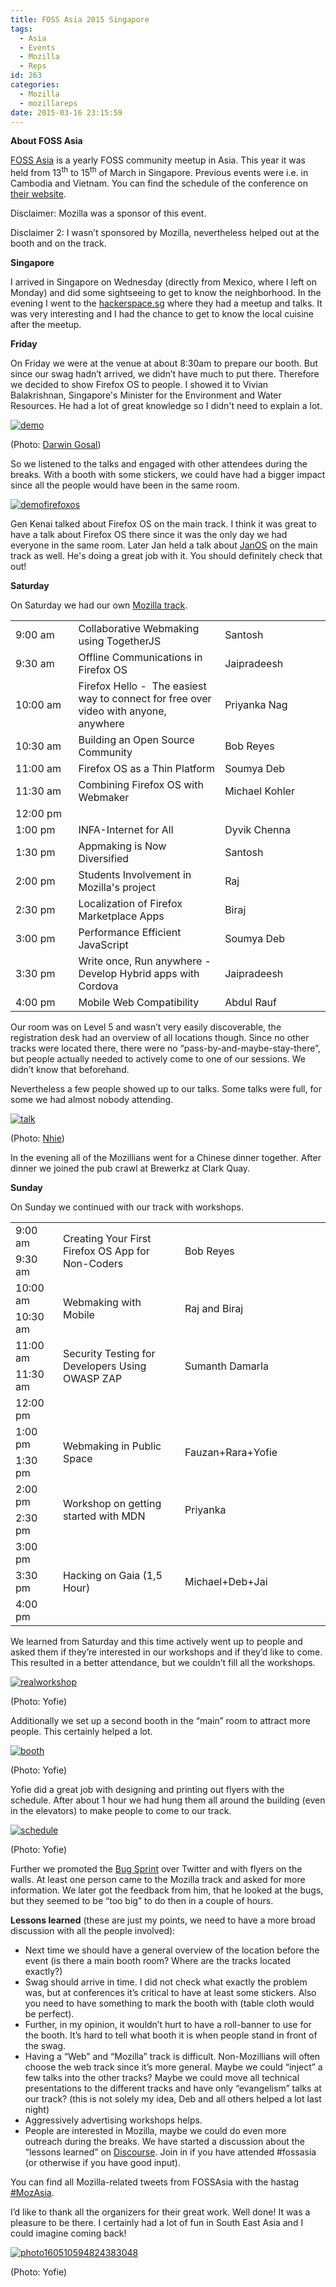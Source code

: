 ```yaml
---
title: FOSS Asia 2015 Singapore
tags:
  - Asia
  - Events
  - Mozilla
  - Reps
id: 263
categories:
  - Mozilla
  - mozillareps
date: 2015-03-16 23:15:59
---
```


**About FOSS Asia**

[FOSS Asia](http://fossasia.org/) is a yearly FOSS community meetup in Asia. This year it was held from 13<sup>th</sup> to 15<sup>th</sup> of March in Singapore. Previous events were i.e. in Cambodia and Vietnam. You can find the schedule of the conference on [their website](http://2015.fossasia.org/#schedule).

Disclaimer: Mozilla was a sponsor of this event.

Disclaimer 2: I wasn’t sponsored by Mozilla, nevertheless helped out at the booth and on the track.

**Singapore**

I arrived in Singapore on Wednesday (directly from Mexico, where I left on Monday) and did some sightseeing to get to know the neighborhood. In the evening I went to the [hackerspace.sg](http://hackerspace.sg/) where they had a meetup and talks. It was very interesting and I had the chance to get to know the local cuisine after the meetup.

**Friday**

On Friday we were at the venue at about 8:30am to prepare our booth. But since our swag hadn’t arrived, we didn’t have much to put there. Therefore we decided to show Firefox OS to people. I showed it to Vivian Balakrishnan, Singapore's Minister for the Environment and Water Resources. He had a lot of great knowledge so I didn't need to explain a lot.

[![demo](/images/2015/03/demo-768x1024.jpg)](/images/2015/03/demo.jpg)

(Photo: [Darwin Gosal](https://twitter.com/gosaldar))

So we listened to the talks and engaged with other attendees during the breaks. With a booth with some stickers, we could have had a bigger impact since all the people would have been in the same room.

[![demofirefoxos](/images/2015/03/demofirefoxos-1024x768.jpg)](/images/2015/03/demofirefoxos.jpg)

Gen Kenai talked about Firefox OS on the main track. I think it was great to have a talk about Firefox OS there since it was the only day we had everyone in the same room. Later Jan held a talk about [JanOS](http://janos.io/) on the main track as well. He's doing a great job with it. You should definitely check that out!

**Saturday**

On Saturday we had our own [Mozilla track](http://fossasia.org/track/FOSSASIA-Mozilla.pdf).
<table width="552">
<tbody>
<tr>
<td width="104" data-sheets-value="[null,3,null,0.375]" data-sheets-numberformat="[null,6,&quot;h:mm am/pm&quot;,1]">9:00 am</td>
<td width="265" data-sheets-value="[null,2,&quot;Collaborative Webmaking using TogetherJS&quot;]">Collaborative Webmaking using TogetherJS</td>
<td width="183" data-sheets-value="[null,2,&quot;Santosh&quot;]">Santosh</td>
</tr>
<tr>
<td width="104" data-sheets-value="[null,3,null,0.3958333333333333]" data-sheets-numberformat="[null,6,&quot;h:mm am/pm&quot;,1]">9:30 am</td>
<td width="265" data-sheets-value="[null,2,&quot;Offline Communications in Firefox OS&quot;]">Offline Communications in Firefox OS</td>
<td width="183" data-sheets-value="[null,2,&quot;Jaipradeesh&quot;]">Jaipradeesh</td>
</tr>
<tr>
<td width="104" data-sheets-value="[null,3,null,0.4166666666666667]" data-sheets-numberformat="[null,6,&quot;h:mm am/pm&quot;,1]">10:00 am</td>
<td width="265" data-sheets-value="[null,2,&quot;Firefox Hello -\u00a0 The easiest way to connect for free over video with anyone, anywhere&quot;]">Firefox Hello -  The easiest way to connect for free over video with anyone, anywhere</td>
<td width="183" data-sheets-value="[null,2,&quot;Priyanka Nag&quot;]">Priyanka Nag</td>
</tr>
<tr>
<td width="104" data-sheets-value="[null,3,null,0.4375]" data-sheets-numberformat="[null,6,&quot;h:mm am/pm&quot;,1]">10:30 am</td>
<td width="265" data-sheets-value="[null,2,&quot;Building an Open Source Community&quot;]">Building an Open Source Community</td>
<td width="183" data-sheets-value="[null,2,&quot;Bob Reyes&quot;]">Bob Reyes</td>
</tr>
<tr>
<td width="104" data-sheets-value="[null,3,null,0.4583333333333333]" data-sheets-numberformat="[null,6,&quot;h:mm am/pm&quot;,1]">11:00 am</td>
<td width="265" data-sheets-value="[null,2,&quot;Firefox OS as a Thin Platform&quot;]">Firefox OS as a Thin Platform</td>
<td width="183" data-sheets-value="[null,2,&quot;Soumya Deb&quot;]">Soumya Deb</td>
</tr>
<tr>
<td width="104" data-sheets-value="[null,3,null,0.4791666666666667]" data-sheets-numberformat="[null,6,&quot;h:mm am/pm&quot;,1]">11:30 am</td>
<td width="265" data-sheets-value="[null,2,&quot;Combining Firefox OS with Webmaker&quot;]">Combining Firefox OS with Webmaker</td>
<td width="183" data-sheets-value="[null,2,&quot;Michael Kohler&quot;]">Michael Kohler</td>
</tr>
<tr>
<td width="104" data-sheets-value="[null,3,null,0.5]" data-sheets-numberformat="[null,6,&quot;h:mm am/pm&quot;,1]">12:00 pm</td>
<td width="265"></td>
<td width="183"></td>
</tr>
<tr>
<td width="104" data-sheets-value="[null,3,null,0.5416666666666666]" data-sheets-numberformat="[null,6,&quot;h:mm am/pm&quot;,1]">1:00 pm</td>
<td width="265" data-sheets-value="[null,2,&quot;INFA-Internet for All&quot;]">INFA-Internet for All</td>
<td width="183" data-sheets-value="[null,2,&quot;Dyvik Chenna&quot;]">Dyvik Chenna</td>
</tr>
<tr>
<td width="104" data-sheets-value="[null,3,null,0.5625]" data-sheets-numberformat="[null,6,&quot;h:mm am/pm&quot;,1]">1:30 pm</td>
<td width="265" data-sheets-value="[null,2,&quot;Appmaking is Now Diversified&quot;]">Appmaking is Now Diversified</td>
<td width="183" data-sheets-value="[null,2,&quot;Santosh&quot;]">Santosh</td>
</tr>
<tr>
<td width="104" data-sheets-value="[null,3,null,0.5833333333333334]" data-sheets-numberformat="[null,6,&quot;h:mm am/pm&quot;,1]">2:00 pm</td>
<td width="265" data-sheets-value="[null,2,&quot;Students Involvement in Mozilla's project&quot;]">Students Involvement in Mozilla's project</td>
<td width="183" data-sheets-value="[null,2,&quot;Raj&quot;]">Raj</td>
</tr>
<tr>
<td width="104" data-sheets-value="[null,3,null,0.6041666666666666]" data-sheets-numberformat="[null,6,&quot;h:mm am/pm&quot;,1]">2:30 pm</td>
<td width="265" data-sheets-value="[null,2,&quot;Localization of Firefox Marketplace Apps&quot;]">Localization of Firefox Marketplace Apps</td>
<td width="183" data-sheets-value="[null,2,&quot;Biraj&quot;]">Biraj</td>
</tr>
<tr>
<td width="104" data-sheets-value="[null,3,null,0.625]" data-sheets-numberformat="[null,6,&quot;h:mm am/pm&quot;,1]">3:00 pm</td>
<td width="265" data-sheets-value="[null,2,&quot;Performance Efficient JavaScript&quot;]">Performance Efficient JavaScript</td>
<td width="183" data-sheets-value="[null,2,&quot;Soumya Deb&quot;]">Soumya Deb</td>
</tr>
<tr>
<td width="104" data-sheets-value="[null,3,null,0.6458333333333334]" data-sheets-numberformat="[null,6,&quot;h:mm am/pm&quot;,1]">3:30 pm</td>
<td width="265" data-sheets-value="[null,2,&quot;Write once, Run anywhere - Develop Hybrid apps with Cordova&quot;]">Write once, Run anywhere - Develop Hybrid apps with Cordova</td>
<td width="183" data-sheets-value="[null,2,&quot;Jaipradeesh&quot;]">Jaipradeesh</td>
</tr>
<tr>
<td width="104" data-sheets-value="[null,3,null,0.6666666666666666]" data-sheets-numberformat="[null,6,&quot;h:mm am/pm&quot;,1]">4:00 pm</td>
<td width="265" data-sheets-value="[null,2,&quot;Mobile Web Compatibility&quot;]">Mobile Web Compatibility</td>
<td width="183" data-sheets-value="[null,2,&quot;Abdul Rauf&quot;]">Abdul Rauf</td>
</tr>
</tbody>
</table>
Our room was on Level 5 and wasn’t very easily discoverable, the registration desk had an overview of all locations though. Since no other tracks were located there, there were no “pass-by-and-maybe-stay-there”, but people actually needed to actively come to one of our sessions. We didn’t know that beforehand.

Nevertheless a few people showed up to our talks. Some talks were full, for some we had almost nobody attending.

[![talk](/images/2015/03/talk.jpg)](/images/2015/03/talk.jpg)

(Photo: [Nhie](https://twitter.com/nhie22))

In the evening all of the Mozillians went for a Chinese dinner together. After dinner we joined the pub crawl at Brewerkz at Clark Quay.

**Sunday**

On Sunday we continued with our track with workshops.
<table width="763">
<tbody>
<tr>
<td width="85" data-sheets-value="[null,3,null,0.375]" data-sheets-numberformat="[null,6,&quot;h:mm am/pm&quot;,1]">9:00 am</td>
<td rowspan="2" width="339" data-sheets-value="[null,2,&quot;Creating Your First Firefox OS App for Non-Coders&quot;]">Creating Your First Firefox OS App for Non-Coders</td>
<td rowspan="2" width="339" data-sheets-value="[null,2,&quot;Bob Reyes&quot;]">Bob Reyes</td>
</tr>
<tr>
<td width="85" data-sheets-value="[null,3,null,0.3958333333333333]" data-sheets-numberformat="[null,6,&quot;h:mm am/pm&quot;,1]">9:30 am</td>
</tr>
<tr>
<td width="85" data-sheets-value="[null,3,null,0.4166666666666667]" data-sheets-numberformat="[null,6,&quot;h:mm am/pm&quot;,1]">10:00 am</td>
<td rowspan="2" width="339" data-sheets-value="[null,2,&quot;Webmaking with Mobile&quot;]">Webmaking with Mobile</td>
<td rowspan="2" width="339" data-sheets-value="[null,2,&quot;Raj and Biraj&quot;]">Raj and Biraj</td>
</tr>
<tr>
<td width="85" data-sheets-value="[null,3,null,0.4375]" data-sheets-numberformat="[null,6,&quot;h:mm am/pm&quot;,1]">10:30 am</td>
</tr>
<tr>
<td width="85" data-sheets-value="[null,3,null,0.4583333333333333]" data-sheets-numberformat="[null,6,&quot;h:mm am/pm&quot;,1]">11:00 am</td>
<td rowspan="2" width="339" data-sheets-value="[null,2,&quot;Security Testing for Developers Using OWASP ZAP&quot;]">Security Testing for Developers Using OWASP ZAP</td>
<td rowspan="2" width="339" data-sheets-value="[null,2,&quot;Sumanth Damarla&quot;]">Sumanth Damarla</td>
</tr>
<tr>
<td width="85" data-sheets-value="[null,3,null,0.4791666666666667]" data-sheets-numberformat="[null,6,&quot;h:mm am/pm&quot;,1]">11:30 am</td>
</tr>
<tr>
<td width="85" data-sheets-value="[null,3,null,0.5]" data-sheets-numberformat="[null,6,&quot;h:mm am/pm&quot;,1]">12:00 pm</td>
<td width="339"></td>
<td width="339"></td>
</tr>
<tr>
<td width="85" data-sheets-value="[null,3,null,0.5416666666666666]" data-sheets-numberformat="[null,6,&quot;h:mm am/pm&quot;,1]">1:00 pm</td>
<td rowspan="2" width="339" data-sheets-value="[null,2,&quot;Webmaking in Public Space&quot;]">Webmaking in Public Space</td>
<td rowspan="2" width="339" data-sheets-value="[null,2,&quot;Fauzan+Rara+Yofie&quot;]">Fauzan+Rara+Yofie</td>
</tr>
<tr>
<td width="85" data-sheets-value="[null,3,null,0.5625]" data-sheets-numberformat="[null,6,&quot;h:mm am/pm&quot;,1]">1:30 pm</td>
</tr>
<tr>
<td width="85" data-sheets-value="[null,3,null,0.5833333333333334]" data-sheets-numberformat="[null,6,&quot;h:mm am/pm&quot;,1]">2:00 pm</td>
<td rowspan="2" width="339" data-sheets-value="[null,2,&quot;Workshop on getting started with MDN &quot;]">Workshop on getting started with MDN</td>
<td rowspan="2" width="339" data-sheets-value="[null,2,&quot;Priyanka&quot;]">Priyanka</td>
</tr>
<tr>
<td width="85" data-sheets-value="[null,3,null,0.6041666666666666]" data-sheets-numberformat="[null,6,&quot;h:mm am/pm&quot;,1]">2:30 pm</td>
</tr>
<tr>
<td width="85" data-sheets-value="[null,3,null,0.625]" data-sheets-numberformat="[null,6,&quot;h:mm am/pm&quot;,1]">3:00 pm</td>
<td rowspan="3" width="339" data-sheets-value="[null,2,&quot;Hacking on Gaia (1,5 Hour)&quot;]">Hacking on Gaia (1,5 Hour)</td>
<td rowspan="3" width="339" data-sheets-value="[null,2,&quot;Michael+Deb+Jai&quot;]">Michael+Deb+Jai</td>
</tr>
<tr>
<td width="85" data-sheets-value="[null,3,null,0.6458333333333334]" data-sheets-numberformat="[null,6,&quot;h:mm am/pm&quot;,1]">3:30 pm</td>
</tr>
<tr>
<td width="85" data-sheets-value="[null,3,null,0.6666666666666666]" data-sheets-numberformat="[null,6,&quot;h:mm am/pm&quot;,1]">4:00 pm</td>
</tr>
</tbody>
</table>
We learned from Saturday and this time actively went up to people and asked them if they’re interested in our workshops and if they’d like to come. This resulted in a better attendance, but we couldn’t fill all the workshops.

[![realworkshop](/images/2015/03/realworkshop.jpg)](/images/2015/03/realworkshop.jpg)

(Photo: Yofie)

Additionally we set up a second booth in the “main” room to attract more people. This certainly helped a lot.

[![booth](/images/2015/03/booth.jpg)](/images/2015/03/booth.jpg)

(Photo: Yofie)

Yofie did a great job with designing and printing out flyers with the schedule. After about 1 hour we had hung them all around the building (even in the elevators) to make people to come to our track.

[![schedule](/images/2015/03/schedule.jpg)](/images/2015/03/schedule.jpg)

(Photo: Yofie)

Further we promoted the [Bug Sprint](https://mozbugsprints.org/e/fossasia-2015) over Twitter and with flyers on the walls. At least one person came to the Mozilla track and asked for more information. We later got the feedback from him, that he looked at the bugs, but they seemed to be “too big” to do then in a couple of hours.

**Lessons learned** (these are just my points, we need to have a more broad discussion with all the people involved):

*   Next time we should have a general overview of the location before the event (is there a main booth room? Where are the tracks located exactly?)
*   Swag should arrive in time. I did not check what exactly the problem was, but at conferences it’s critical to have at least some stickers. Also you need to have something to mark the booth with (table cloth would be perfect).
*   Further, in my opinion, it wouldn’t hurt to have a roll-banner to use for the booth. It’s hard to tell what booth it is when people stand in front of the swag.
*   Having a “Web” and “Mozilla” track is difficult. Non-Mozillians will often choose the web track since it’s more general. Maybe we could “inject” a few talks into the other tracks? Maybe we could move all technical presentations to the different tracks and have only “evangelism” talks at our track? (this is not solely my idea, Deb and all others helped a lot last night)
*   Aggressively advertising workshops helps.
*   People are interested in Mozilla, maybe we could do even more outreach during the breaks.
We have started a discussion about the “lessons learned” on [Discourse](https://discourse.mozilla-community.org/t/fossasia-possible-improvements/1830). Join in if you have attended #fossasia (or otherwise if you have good input).

You can find all Mozilla-related tweets from FOSSAsia with the hastag [#MozAsia](https://twitter.com/hashtag/mozasia).

I’d like to thank all the organizers for their great work. Well done! It was a pleasure to be there. I certainly had a lot of fun in South East Asia and I could imagine coming back!

[![photo160510594824383048](/images/2015/03/photo160510594824383048.jpg)](/images/2015/03/photo160510594824383048.jpg)

(Photo: Yofie)
